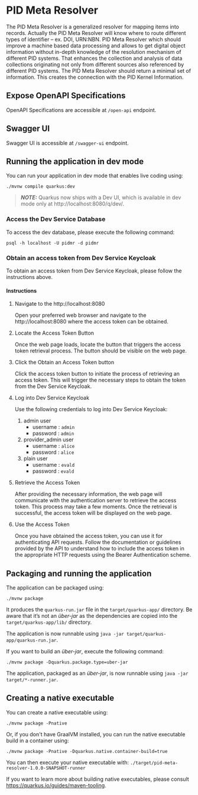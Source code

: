 # PID Meta Resolver

The PID Meta Resolver is a generalized resolver for mapping items into records. Actually the  PID Meta Resolver will  know where to route different types of identifier – ex. DOI, URN:NBN. 
PID Meta Resolver which should improve a machine based data processing and allows to get digital object information without in-depth knowledge of the resolution mechanism of different PID systems. 
That enhances the collection and analysis of data collections originating not only from different sources also referenced by different PID systems. 
The PID Meta Resolver should return a minimal set of information. This creates the connection with the PID Kernel Information.

## Expose OpenAPI Specifications

OpenAPI Specifications are accessible at `/open-api` endpoint.

## Swagger UI

Swagger UI is accessible at `/swagger-ui` endpoint.

## Running the application in dev mode

You can run your application in dev mode that enables live coding using:
```shell script
./mvnw compile quarkus:dev
```

> **_NOTE:_**  Quarkus now ships with a Dev UI, which is available in dev mode only at http://localhost:8080/q/dev/.

### Access the Dev Service Database

To access the dev database, please execute the following command:

`psql -h localhost -U pidmr -d pidmr`

### Obtain an access token from Dev Service Keycloak

To obtain an access token from Dev Service Keycloak, please follow the instructions above.

#### Instructions

1. Navigate to the http://localhost:8080

   Open your preferred web browser and navigate to the http://localhost:8080 where the access token can be obtained.

2. Locate the Access Token Button

   Once the web page loads, locate the button that triggers the access token retrieval process. The button should be visible on the web page.

3. Click the Obtain an Access Token button

   Click the access token button to initiate the process of retrieving an access token. This will trigger the necessary steps to obtain the token from the Dev Service Keycloak.

4. Log into Dev Service Keycloak

   Use the following credentials to log into Dev Service Keycloak:

    1) admin user
        - username : `admin`
        - password : `admin`
    2) provider_admin user
        - username : `alice`
        - password : `alice`
    3) plain user
        - username : `evald`
        - password : `evald`
5. Retrieve the Access Token

   After providing the necessary information, the web page will communicate with the authentication server to retrieve the access token. This process may take a few moments. Once the retrieval is successful, the access token will be displayed on the web page.

6. Use the Access Token

   Once you have obtained the access token, you can use it for authenticating API requests. Follow the documentation or guidelines provided by the API to understand how to include the access token in the appropriate HTTP requests using the Bearer Authentication scheme.

## Packaging and running the application

The application can be packaged using:
```shell script
./mvnw package
```
It produces the `quarkus-run.jar` file in the `target/quarkus-app/` directory.
Be aware that it’s not an _über-jar_ as the dependencies are copied into the `target/quarkus-app/lib/` directory.

The application is now runnable using `java -jar target/quarkus-app/quarkus-run.jar`.

If you want to build an _über-jar_, execute the following command:
```shell script
./mvnw package -Dquarkus.package.type=uber-jar
```

The application, packaged as an _über-jar_, is now runnable using `java -jar target/*-runner.jar`.

## Creating a native executable

You can create a native executable using: 
```shell script
./mvnw package -Pnative
```

Or, if you don't have GraalVM installed, you can run the native executable build in a container using: 
```shell script
./mvnw package -Pnative -Dquarkus.native.container-build=true
```

You can then execute your native executable with: `./target/pid-meta-resolver-1.0.0-SNAPSHOT-runner`

If you want to learn more about building native executables, please consult https://quarkus.io/guides/maven-tooling.